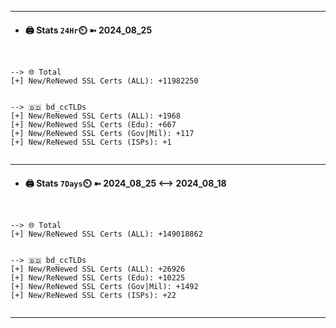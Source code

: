 

---
- #### 🖨️ **Stats** `24Hr`⏲️ ➼ 2024_08_25
```console


--> 🌐 Total
[+] New/ReNewed SSL Certs (ALL): +11982250


--> 🇧🇩 bd_ccTLDs
[+] New/ReNewed SSL Certs (ALL): +1968
[+] New/ReNewed SSL Certs (Edu): +667
[+] New/ReNewed SSL Certs (Gov|Mil): +117
[+] New/ReNewed SSL Certs (ISPs): +1


```

---
- #### 🖨️ **Stats** `7Days`⏲️ ➼ 2024_08_25 <--> 2024_08_18
```console


--> 🌐 Total
[+] New/ReNewed SSL Certs (ALL): +149018862


--> 🇧🇩 bd_ccTLDs
[+] New/ReNewed SSL Certs (ALL): +26926
[+] New/ReNewed SSL Certs (Edu): +10225
[+] New/ReNewed SSL Certs (Gov|Mil): +1492
[+] New/ReNewed SSL Certs (ISPs): +22


```

---


